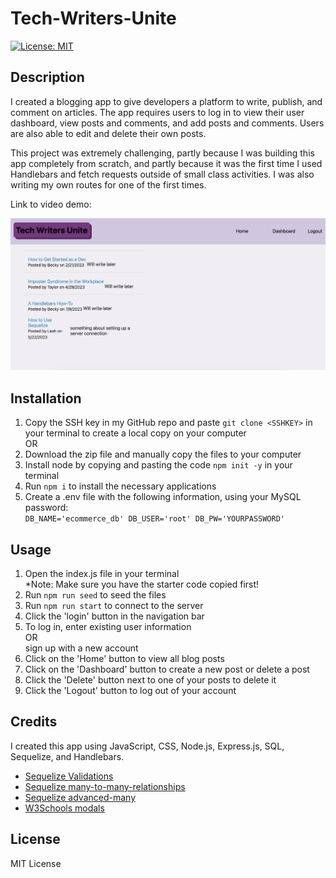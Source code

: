 # Tech-Writers-Unite

[![License: MIT](https://img.shields.io/badge/License-MIT-yellow.svg)](https://opensource.org/licenses/MIT)

## Description
I created a blogging app to give developers a platform to write, publish, and comment on articles. The app requires users to log in to view their user dashboard, view posts and comments, and add posts and comments. Users are also able to edit and delete their own posts.

This project was extremely challenging, partly because I was building this app completely from scratch, and partly because it was the first time I used Handlebars and fetch requests outside of small class activities. I was also writing my own routes for one of the first times.

Link to video demo:

![Preview image](./public/images/preview.png)

## Installation
1. Copy the SSH key in my GitHub repo and paste `git clone <SSHKEY>` in your terminal to create a local copy on your computer\
OR
2. Download the zip file and manually copy the files to your computer
3. Install node by copying and pasting the code `npm init -y` in your terminal
4. Run `npm i` to install the necessary applications 
5. Create a .env file with the following information, using your MySQL password:\
`DB_NAME='ecommerce_db'
DB_USER='root'
DB_PW='YOURPASSWORD'`

## Usage
1. Open the index.js file in your terminal\
*Note: Make sure you have the starter code copied first!
3. Run `npm run seed` to seed the files
4. Run `npm run start` to connect to the server
5. Click the 'login' button in the navigation bar
6. To log in, enter existing user information\
OR\
  sign up with a new account
7. Click on the 'Home' button to view all blog posts
8. Click on the 'Dashboard' button to create a new post or delete a post
9. Click the 'Delete' button next to one of your posts to delete it
10. Click the 'Logout' button to log out of your account

## Credits 
I created this app using JavaScript, CSS, Node.js, Express.js, SQL, Sequelize, and Handlebars.

- [Sequelize Validations](https://sequelize.org/docs/v6/core-concepts/validations-and-constraints/)
- [Sequelize many-to-many-relationships](https://sequelize.org/docs/v6/core-concepts/assocs/#many-to-many-relationships)
- [Sequelize advanced-many](https://sequelize.org/docs/v6/advanced-association-concepts/advanced-many-to-many/)
- [W3Schools modals](https://www.w3schools.com/howto/howto_css_modals.asp)

## License
MIT License

